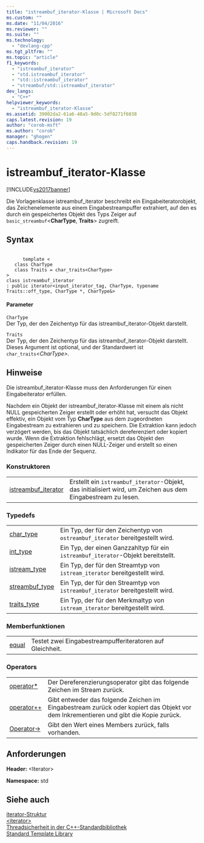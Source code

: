 ```yaml
---
title: "istreambuf_iterator-Klasse | Microsoft Docs"
ms.custom: ""
ms.date: "11/04/2016"
ms.reviewer: ""
ms.suite: ""
ms.technology: 
  - "devlang-cpp"
ms.tgt_pltfrm: ""
ms.topic: "article"
f1_keywords: 
  - "istreambuf_iterator"
  - "std.istreambuf_iterator"
  - "std::istreambuf_iterator"
  - "streambuf/std::istreambuf_iterator"
dev_langs: 
  - "C++"
helpviewer_keywords: 
  - "istreambuf_iterator-Klasse"
ms.assetid: 39002da2-61a6-48a5-9d0c-5df8271f6038
caps.latest.revision: 19
author: "corob-msft"
ms.author: "corob"
manager: "ghogen"
caps.handback.revision: 19
---
```

# istreambuf_iterator-Klasse
[!INCLUDE[vs2017banner](../assembler/inline/includes/vs2017banner.md)]

Die Vorlagenklasse istreambuf\_iterator beschreibt ein Eingabeiteratorobjekt, das Zeichenelemente aus einem Eingabestreampuffer extrahiert, auf den es durch ein gespeichertes Objekt des Typs Zeiger auf `basic_streambuf`\<**CharType**, **Traits**\> zugreift.  
  
## Syntax  
  
```  
  
      template <   
   class CharType  
   class Traits = char_traits<CharType>  
>  
class istreambuf_iterator  
: public iterator<input_iterator_tag, CharType, typename Traits::off_type, CharType *, CharType&>  
```  
  
#### Parameter  
 `CharType`  
 Der Typ, der den Zeichentyp für das istreambuf\_iterator\-Objekt darstellt.  
  
 `Traits`  
 Der Typ, der den Zeichentyp für das istreambuf\_iterator\-Objekt darstellt.  Dieses Argument ist optional, und der Standardwert ist `char_traits`\<*CharType\>.*  
  
## Hinweise  
 Die istreambuf\_iterator\-Klasse muss den Anforderungen für einen Eingabeiterator erfüllen.  
  
 Nachdem ein Objekt der istreambuf\_iterator\-Klasse mit einem als nicht NULL gespeicherten Zeiger erstellt oder erhöht hat, versucht das Objekt effektiv, ein Objekt vom Typ **CharType** aus dem zugeordneten Eingabestream zu extrahieren und zu speichern.  Die Extraktion kann jedoch verzögert werden, bis das Objekt tatsächlich dereferenziert oder kopiert wurde.  Wenn die Extraktion fehlschlägt, ersetzt das Objekt den gespeicherten Zeiger durch einen NULL\-Zeiger und erstellt so einen Indikator für das Ende der Sequenz.  
  
### Konstruktoren  
  
|||  
|-|-|  
|[istreambuf\_iterator](../Topic/istreambuf_iterator::istreambuf_iterator.md)|Erstellt ein `istreambuf_iterator`\-Objekt, das initialisiert wird, um Zeichen aus dem Eingabestream zu lesen.|  
  
### Typedefs  
  
|||  
|-|-|  
|[char\_type](../Topic/istreambuf_iterator::char_type.md)|Ein Typ, der für den Zeichentyp von `ostreambuf_iterator` bereitgestellt wird.|  
|[int\_type](../Topic/istreambuf_iterator::int_type.md)|Ein Typ, der einen Ganzzahltyp für ein `istreambuf_iterator`\-Objekt bereitstellt.|  
|[istream\_type](../Topic/istreambuf_iterator::istream_type.md)|Ein Typ, der für den Streamtyp von `istream_iterator` bereitgestellt wird.|  
|[streambuf\_type](../Topic/istreambuf_iterator::streambuf_type.md)|Ein Typ, der für den Streamtyp von `istreambuf_iterator` bereitgestellt wird.|  
|[traits\_type](../Topic/istream_iterator::traits_type.md)|Ein Typ, der für den Merkmaltyp von `istream_iterator` bereitgestellt wird.|  
  
### Memberfunktionen  
  
|||  
|-|-|  
|[equal](../Topic/istreambuf_iterator::equal.md)|Testet zwei Eingabestreampufferiteratoren auf Gleichheit.|  
  
### Operators  
  
|||  
|-|-|  
|[operator\*](../Topic/istreambuf_iterator::operator*.md)|Der Dereferenzierungsoperator gibt das folgende Zeichen im Stream zurück.|  
|[operator\+\+](../Topic/istreambuf_iterator::operator++.md)|Gibt entweder das folgende Zeichen im Eingabestream zurück oder kopiert das Objekt vor dem Inkrementieren und gibt die Kopie zurück.|  
|[Operator\-\>](../Topic/istreambuf_iterator::operator-%3E.md)|Gibt den Wert eines Members zurück, falls vorhanden.|  
  
## Anforderungen  
 **Header:** \<Iterator\>  
  
 **Namespace:** std  
  
## Siehe auch  
 [iterator\-Struktur](../standard-library/iterator-struct.md)   
 [\<iterator\>](../standard-library/iterator.md)   
 [Threadsicherheit in der C\+\+\-Standardbibliothek](../standard-library/thread-safety-in-the-cpp-standard-library.md)   
 [Standard Template Library](../misc/standard-template-library.md)
